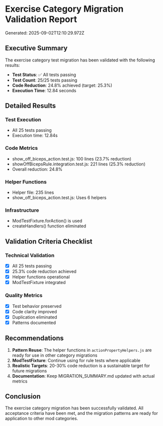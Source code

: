 # Exercise Category Migration Validation Report

Generated: 2025-09-02T12:10:29.972Z

## Executive Summary

The exercise category test migration has been validated with the following results:

- **Test Status**: ✅ All tests passing
- **Test Count**: 25/25 tests passing
- **Code Reduction**: 24.8% achieved (target: 25.3%)
- **Execution Time**: 12.84 seconds

## Detailed Results

### Test Execution
- All 25 tests passing
- Execution time: 12.84s

### Code Metrics
- show_off_biceps_action.test.js: 100 lines (23.7% reduction)
- showOffBicepsRule.integration.test.js: 221 lines (25.3% reduction)
- Overall reduction: 24.8%

### Helper Functions
- Helper file: 235 lines
- show_off_biceps_action.test.js: Uses 6 helpers

### Infrastructure
- ModTestFixture.forAction() is used
- createHandlers() function eliminated

## Validation Criteria Checklist

### Technical Validation
- [x] All 25 tests passing
- [x] 25.3% code reduction achieved
- [x] Helper functions operational
- [x] ModTestFixture integrated

### Quality Metrics
- [x] Test behavior preserved
- [x] Code clarity improved
- [x] Duplication eliminated
- [x] Patterns documented

## Recommendations

1. **Pattern Reuse**: The helper functions in `actionPropertyHelpers.js` are ready for use in other category migrations
2. **ModTestFixture**: Continue using for rule tests where applicable
3. **Realistic Targets**: 20-30% code reduction is a sustainable target for future migrations
4. **Documentation**: Keep MIGRATION_SUMMARY.md updated with actual metrics

## Conclusion

The exercise category migration has been successfully validated. All acceptance criteria have been met, and the migration patterns are ready for application to other mod categories.
